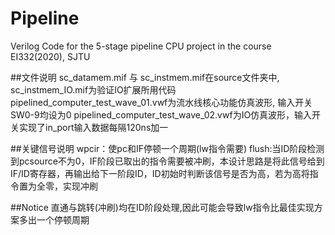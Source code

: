 # Pipeline
Verilog Code for the 5-stage pipeline CPU project in the course EI332(2020), SJTU

##文件说明
sc_datamem.mif 与 sc_instmem.mif在source文件夹中, sc_instmem_IO.mif为验证IO扩展所用代码
pipelined_computer_test_wave_01.vwf为流水线核心功能仿真波形, 输入开关SW0-9均设为0
pipelined_computer_test_wave_02.vwf为IO仿真波形，输入开关实现了in_port输入数据每隔120ns加一

##关键信号说明
wpcir：使pc和IF停顿一个周期(lw指令需要)
flush:当ID阶段检测到pcsource不为0，IF阶段已取出的指令需要被冲刷，本设计思路是将此信号给到IF/ID寄存器，再输出给下一阶段ID，ID初始时判断该信号是否为高，若为高将指令置为全零，实现冲刷

##Notice
直通与跳转(冲刷)均在ID阶段处理,因此可能会导致lw指令比最佳实现方案多出一个停顿周期
